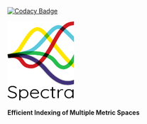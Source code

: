 [![Codacy Badge](https://api.codacy.com/project/badge/Grade/e86794b0136343daa3c5b7e562358a5e)](https://www.codacy.com?utm_source=github.com&amp;utm_medium=referral&amp;utm_content=zabotg/Spectra&amp;utm_campaign=Badge_Grade)

<img src="https://github.com/zabotg/Spectra/blob/master/archives/spectra-logo.png" width="150" height="180"/>

<b>Efficient Indexing of Multiple Metric Spaces</b>
